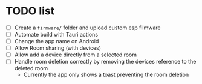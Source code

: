 # TODO list

- [ ] Create a `firmware/` folder and upload custom esp filmware
- [ ] Automate build with Tauri actions
- [ ] Change the app name on Android
- [ ] Allow Room sharing (with devices)
- [ ] Allow add a device directly from a selected room
- [ ] Handle room deletion correctly by removing the devices reference to the deleted room
  - Currently the app only shows a toast preventing the room deletion
